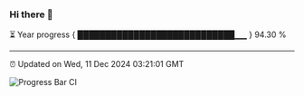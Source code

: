 ### Hi there 👋

⏳ Year progress { ████████████████████████████▁▁ } 94.30 %

---

⏰ Updated on Wed, 11 Dec 2024 03:21:01 GMT

![Progress Bar CI](https://github.com/IshwaranRudhara/GIT-ACTION/workflows/Progress%20Bar%20CI/badge.svg)

